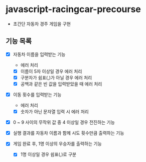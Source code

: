 # javascript-racingcar-precourse

- 초간단 자동차 경주 게임을 구현

## 기능 목록

- [x] 자동차 이름을 입력받는 기능

  - 에러 처리
  - [x] 이름이 5자 이상일 경우 에러 처리
  - [x] 구분자가 쉼표(,)가 아닐 경우 에러 처리
  - [x] 공백과 같은 빈 값을 입력받았을 때 에러 처리

- [x] 이동 횟수를 입력받는 기능

  - 에러 처리
  - [x] 숫자가 아닌 문자열 입력 시 에러 처리

- [x] 0 ~ 9 사이의 무작위 값 중 4 이상일 경우 전진하는 기능

- [x] 실행 결과를 자동차 이름과 함께 시도 횟수만큼 출력하는 기능

- [x] 게임 완료 후, 1명 이상의 우승자를 출력하는 기능
  - [x] 1명 이상일 경우 쉼표(,)로 구분
